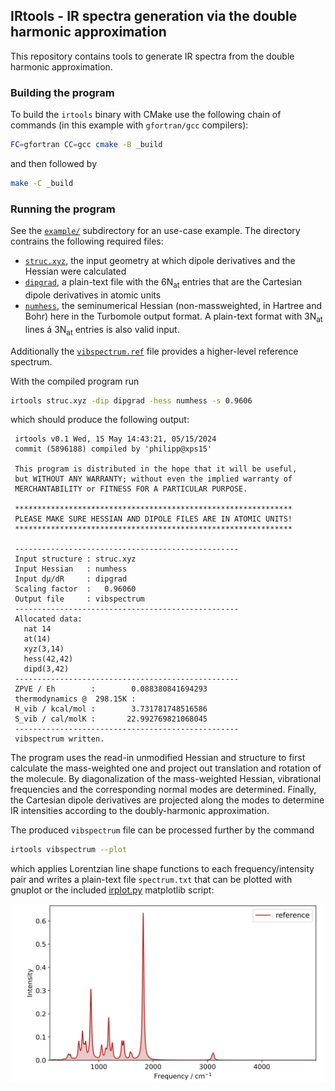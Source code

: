 ## IRtools - IR spectra generation via the double harmonic approximation

This repository contains tools to generate IR spectra from the double harmonic approximation.


### Building the program
To build the `irtools` binary with CMake use the following chain of commands (in this example with `gfortran/gcc` compilers):
```bash
FC=gfortran CC=gcc cmake -B _build
```
and then followed by
```bash
make -C _build
```

### Running the program

See the [`example/`](example/) subdirectory for an use-case example.
The directory contrains the following required files:
- [`struc.xyz`](example/struc.xyz), the input geometry at which dipole derivatives and the Hessian were calculated
- [`dipgrad`](example/dipgrad), a plain-text file with the 6N<sub>at</sub> entries that are the Cartesian dipole derivatives in atomic units
- [`numhess`](example/numhess), the seminumerical Hessian (non-massweighted, in Hartree and Bohr) here in the Turbomole output format. A plain-text format with 3N<sub>at</sub> lines á 3N<sub>at</sub> entries is also valid input.

Additionally the [`vibspectrum.ref`](example/vibspectrum.ref) file provides a higher-level reference spectrum.

With the compiled program run

```bash
irtools struc.xyz -dip dipgrad -hess numhess -s 0.9606 
```

which should produce the following output:

```
 irtools v0.1 Wed, 15 May 14:43:21, 05/15/2024
 commit (5896188) compiled by 'philipp@xps15'
 
 This program is distributed in the hope that it will be useful,
 but WITHOUT ANY WARRANTY; without even the implied warranty of
 MERCHANTABILITY or FITNESS FOR A PARTICULAR PURPOSE.
 
 **************************************************************
 PLEASE MAKE SURE HESSIAN AND DIPOLE FILES ARE IN ATOMIC UNITS!
 **************************************************************
 
 --------------------------------------------------
 Input structure : struc.xyz
 Input Hessian   : numhess
 Input dμ/dR     : dipgrad
 Scaling factor  :   0.96060
 Output file     : vibspectrum
 --------------------------------------------------
 Allocated data:
   nat 14
   at(14)
   xyz(3,14)
   hess(42,42)
   dipd(3,42)
 --------------------------------------------------
 ZPVE / Eh        :        0.088380841694293
 thermodynamics @  298.15K :
 H_vib / kcal/mol :        3.731781748516586
 S_vib / cal/molK :       22.992769821068045
 --------------------------------------------------
 vibspectrum written.
```

The program uses the read-in unmodified Hessian and structure to first calculate the mass-weighted one and project out translation and rotation of the molecule.
By diagonalization of the mass-weighted Hessian, vibrational frequencies and the corresponding normal modes are determined. 
Finally, the Cartesian dipole derivatives are projected along the modes to determine IR intensities according to the doubly-harmonic approximation.


The produced `vibspectrum` file can be processed further by the command

```bash
irtools vibspectrum --plot
```
which applies Lorentzian line shape functions to each frequency/intensity pair and writes a plain-text file `spectrum.txt` that can be plotted with gnuplot or the included [irplot.py](plot/irplot.py) matplotlib script:

![IR spectrum for the example](assets/spectrum.png)

